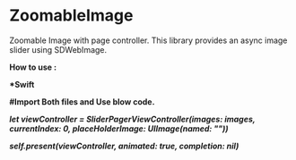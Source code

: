 # ZoomableImage
Zoomable Image with page controller.
This library provides an async image slider using SDWebImage.

<b>How to use :

<b>*Swift

#Import Both files and Use blow code.

<i>let viewController = SliderPagerViewController(images: images, currentIndex: 0, placeHolderImage: UIImage(named: ""))

self.present(viewController, animated: true, completion: nil)</i>

